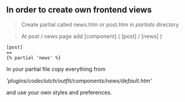 ## In order to create own frontend views
> Create partial called news.htm or post.htm in _partials_ directory

> At post / news page add [component] ( [post] / [news] )

~~~~ 
[post]
==
{% partial 'news' %}
~~~~

 In your partial file copy everything from 

_'plugins/codeclutch/outfit/components/news/default.htm'_

and use your own styles and preferences.
